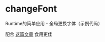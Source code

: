# changeFont
Runtime的简单应用 - 全局更换字体（示例代码）
    
配合 [这篇文章](https://shalliy.github.io/2018/11/01/Runtime应用-1-全局修改字体/) 食用更佳

